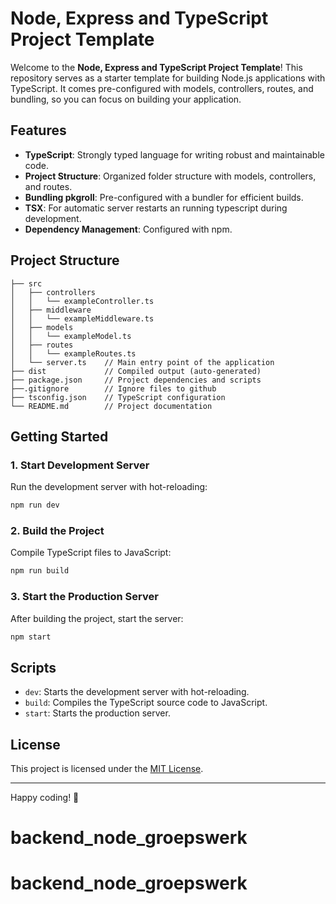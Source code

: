 # Node, Express and TypeScript Project Template

Welcome to the **Node, Express and TypeScript Project Template**! This repository serves as a starter template for building Node.js applications with TypeScript. It comes pre-configured with models, controllers, routes, and bundling, so you can focus on building your application.

## Features

- **TypeScript**: Strongly typed language for writing robust and maintainable code.
- **Project Structure**: Organized folder structure with models, controllers, and routes.
- **Bundling pkgroll**: Pre-configured with a bundler for efficient builds.
- **TSX**: For automatic server restarts an running typescript during development.
- **Dependency Management**: Configured with npm.

## Project Structure

```
├── src
│   ├── controllers
│   │   └── exampleController.ts
│   ├── middleware
│   │   └── exampleMiddleware.ts
│   ├── models
│   │   └── exampleModel.ts
│   ├── routes
│   │   └── exampleRoutes.ts
│   └── server.ts    // Main entry point of the application
├── dist             // Compiled output (auto-generated)
├── package.json     // Project dependencies and scripts
├──.gitignore        // Ignore files to github
├── tsconfig.json    // TypeScript configuration
└── README.md        // Project documentation
```

## Getting Started

### 1. Start Development Server

Run the development server with hot-reloading:

```bash
npm run dev
```

### 2. Build the Project

Compile TypeScript files to JavaScript:

```bash
npm run build
```

### 3. Start the Production Server

After building the project, start the server:

```bash
npm start
```

## Scripts

- `dev`: Starts the development server with hot-reloading.
- `build`: Compiles the TypeScript source code to JavaScript.
- `start`: Starts the production server.

## License

This project is licensed under the [MIT License](LICENSE).

---

Happy coding! 🎉
# backend_node_groepswerk
# backend_node_groepswerk
